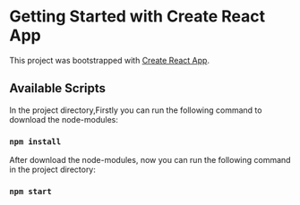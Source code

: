 # Getting Started with Create React App

This project was bootstrapped with [Create React App](https://github.com/facebook/create-react-app).

## Available Scripts

In the project directory,Firstly you can run the following command to download the node-modules:

### `npm install`

After download the node-modules, now you can run the following command in the project directory:

### `npm start`



